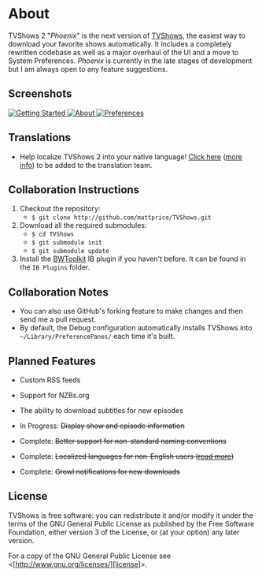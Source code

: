 # About
TVShows 2 "_Phoenix_" is the next version of [TVShows][tvshows], the easiest way to download your favorite shows automatically. It includes a completely rewritten codebase as well as a major overhaul of the UI and a move to System Preferences. _Phoenix_ is currently in the late stages of development but I am always open to any feature suggestions.

## Screenshots
<a href="http://embercode.com/blog/category/tvshows-news/" title="TVShows News">![Getting Started][preview-1] ![About][preview-2] ![Preferences][preview-3]</a>

## Translations
* Help localize TVShows 2 into your native language! [Click here][translate] ([more info][translate-info]) to be added to the translation team.

## Collaboration Instructions
1. Checkout the repository:
    * `$ git clone http://github.com/mattprice/TVShows.git`
1. Download all the required submodules:
    * `$ cd TVShows`
    * `$ git submodule init`
    * `$ git submodule update`
1. Install the [BWToolkit][bwtoolkit] IB plugin if you haven't before. It can be found in the `IB Plugins` folder.

## Collaboration Notes
* You can also use GitHub's forking feature to make changes and then send me a pull request.
* By default, the Debug configuration automatically installs TVShows into `~/Library/PreferencePanes/` each time it's built.

## Planned Features
* Custom RSS feeds
* Support for NZBs.org
* The ability to download subtitles for new episodes

* In Progress: <s>Display show and episode information</s>

* Complete: <s>Better support for non-standard naming conventions</s>
* Complete: <s>Localized languages for non-English users ([read more][translate-info])</s>
* Complete: <s>Growl notifications for new downloads</s>

## License
TVShows is free software: you can redistribute it and/or modify it under the terms of the GNU General Public License as published by the Free Software Foundation, either version 3 of the License, or (at your option) any later version.

For a copy of the GNU General Public License see &lt;[http://www.gnu.org/licenses/][license]&gt;.

[tvshows]:http://embercode.com/tvshows/ "TVShows Website"
[translate]:https://webtranslateit.com/en/projects/874-TVShows-2/invitation_request "Help Translate TVShows 2"
[translate-info]:http://embercode.com/blog/2010/help-translate-tvshows-2/ "Help Translate TVShows 2"

[preview-1]:http://embercode.com/blog/wp-content/uploads/2010/05/TVShows2_r175_Preview-300x201.png "TVShows 2 (r175) Preview"
[preview-2]:http://embercode.com/blog/wp-content/uploads/2010/05/TVShows2_r191_AboutTeaser-300x201.png "TVShows 2 Teaser: About Tab"
[preview-3]:http://embercode.com/blog/wp-content/uploads/2010/05/TVShows2_r191_PrefTeaser-300x243.png "TVShows 2 Teaser: Preferences"

[bwtoolkit]:http://www.brandonwalkin.com/bwtoolkit/ "BWToolkit Information"
[license]:http://www.gnu.org/licenses/ "GNU General Public License"